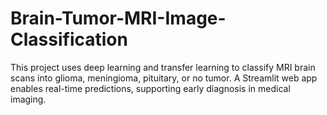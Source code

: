 # Brain-Tumor-MRI-Image-Classification
This project uses deep learning and transfer learning to classify MRI brain scans into glioma, meningioma, pituitary, or no tumor. A Streamlit web app enables real-time predictions, supporting early diagnosis in medical imaging.
